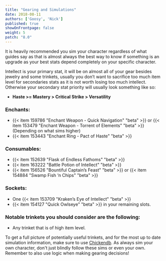 ```yaml
---
title: "Gearing and Simulations"
date: 2018-08-11
authors: ['Goosy', 'Nick']
published: true
showOnFrontpage: false
weight: 5
patch: "8.0"
---
```


It is heavily recommended you sim your character regardless of what guides say as that is almost always the best way to know if something is an upgrade as your best stats depend completely on your specific character.

Intellect is your primary stat, it will be on almost all of your gear besides jewelry and some trinkets, usually you don’t want to sacrifice too much item level for secondaries stats as it is not worth losing too much intellect. Otherwise your secondary stat priority will usually look something like so: 

- **Haste >= Mastery > Critical Strike > Versatility**

### Enchants:

- {{< item 159786 "Enchant Weapon - Quick Navigation" "beta" >}} or {{< item 153479 "Enchant Weapon - Torrent of Elements" "beta" >}} (Depending on what sims higher)
- {{< item 153443 "Enchant Ring - Pact of Haste" "beta" >}}

### Consumables: 

- {{< item 152639 "Flask of Endless Fathoms" "beta" >}}
- {{< item 163222 "Battle Potion of Intellect" "beta" >}}
- {{< item 156526 "Bountiful Captain’s Feast" "beta" >}} or {{< item 154884 "Swamp Fish ‘n Chips" "beta" >}}

### Sockets: 

- One {{< item 153709 "Kraken’s Eye of Intellect" "beta" >}} 
- {{< item 154127 "Quick Owlseye" "beta" >}} in your remaining slots.

### Notable trinkets you should consider are the following: 

- Any trinket that is of high item level.

To get a full picture of potentially useful trinkets, and for the most up to date simulation information, make sure to use [Chickendb](http://www.chickendb.com "Chickendb"). As always sim your own character, don't just blindly follow these sims or even your own. Remember to also use logic when making gearing decisions!
